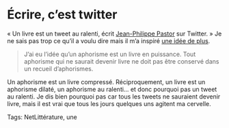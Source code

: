 # Écrire, c’est twitter

« Un livre est un tweet au ralenti, écrit [Jean-Philippe Pastor](http://metabole.typepad.com/jean_philippe_pastor/) sur Twitter. » Je ne sais pas trop ce qu’il a voulu dire mais il m’a inspiré [une idée de plus](http://blog.tcrouzet.com/id/).<span id="more-17718"></span>

> J’ai eu l’idée qu’un aphorisme est un livre en puissance. Tout aphorisme qui ne saurait devenir livre ne doit pas être conservé dans un recueil d’aphorismes.

Un aphorisme est un livre compressé. Réciproquement, un livre est un aphorisme dilaté, un aphorisme au ralenti… et donc pourquoi pas un tweet au ralenti. Je dis bien pourquoi pas car tous les tweets ne sauraient devenir livre, mais il est vrai que tous les jours quelques uns agitent ma cervelle.

Tags: NetLittérature, une
